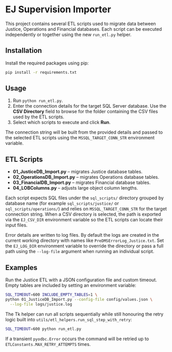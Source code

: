 # EJ Supervision Importer

This project contains several ETL scripts used to migrate data between
Justice, Operations and Financial databases.  Each script can be executed
independently or together using the new `run_etl.py` helper.

## Installation

Install the required packages using pip:

```bash
pip install -r requirements.txt
```


## Usage

1. Run `python run_etl.py`.
2. Enter the connection details for the target SQL Server database. Use the
   **CSV Directory** field to browse for the folder containing the CSV files
   used by the ETL scripts.
3. Select which scripts to execute and click **Run**.

The connection string will be built from the provided details and passed to
the selected ETL scripts using the `MSSQL_TARGET_CONN_STR` environment
variable.

## ETL Scripts

- **01_JusticeDB_Import.py** – migrates Justice database tables.
- **02_OperationsDB_Import.py** – migrates Operations database tables.
- **03_FinancialDB_Import.py** – migrates Financial database tables.
- **04_LOBColumns.py** – adjusts large object column lengths.

Each script expects SQL files under the `sql_scripts/` directory grouped by
database name (for example `sql_scripts/justice/` or
`sql_scripts/operations/`) and relies on `MSSQL_TARGET_CONN_STR` for the target
connection string. When a CSV directory is selected, the path is exported via
the `EJ_CSV_DIR` environment variable so the ETL scripts can locate their input
files.

Error details are written to log files. By default the logs are created in the
current working directory with names like `PreDMSErrorLog_Justice.txt`. Set the
`EJ_LOG_DIR` environment variable to override the directory or pass a full path
using the `--log-file` argument when running an individual script.

## Examples

Run the Justice ETL with a JSON configuration file and custom timeout. Empty
tables are included by setting an environment variable:

```bash
SQL_TIMEOUT=600 INCLUDE_EMPTY_TABLES=1 \
python 01_JusticeDB_Import.py --config-file config/values.json \
  --log-file logs/justice.log
```

The Tk helper can run all scripts sequentially while still honouring the retry
logic built into `utils/etl_helpers.run_sql_step_with_retry`:

```bash
SQL_TIMEOUT=600 python run_etl.py
```

If a transient `pyodbc.Error` occurs the command will be retried up to
`ETLConstants.MAX_RETRY_ATTEMPTS` times.

